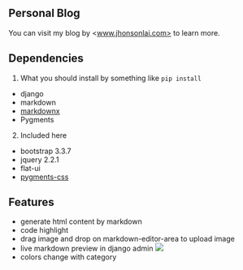 ## Personal Blog 
You can visit my blog by <www.jhonsonlai.com> to learn more.

## Dependencies

1. What you should install by something like `pip install`
  * django
  * markdown
  * [markdownx](https://github.com/adi-/django-markdownx)
  * Pygments 
 
2. Included here
  * bootstrap 3.3.7
  * jquery 2.2.1
  * flat-ui
  * [pygments-css](https://github.com/richleland/pygments-css)
 
## Features
* generate html content by markdown
* code highlight
* drag image and drop on markdown-editor-area to upload image 
* live markdown preview in django admin
![](http://www.jhonsonlai.com/media/markdownx/img/4fbb686e-a669-490b-bdb4-cef0b3ab89e8.png) 
* colors change with category


 
  
